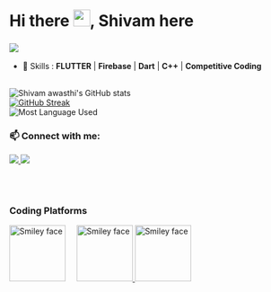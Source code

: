 # Hi there <img src="https://raw.githubusercontent.com/MartinHeinz/MartinHeinz/master/wave.gif" width="30px">, Shivam here

<h3 align="left"><img src ="https://camo.githubusercontent.com/992babdffd8c74a1502de375fbdf7e4d54773242/68747470733a2f2f6d656469612e67697068792e636f6d2f6d656469612f53576f536b4e36447854737a71494b4571762f67697068792e676966" /></h3>


- 🚀 Skills : **FLUTTER** | **Firebase** | **Dart** | **C++** | **Competitive Coding**
<br/> <br/>



![Shivam awasthi's GitHub stats](https://github-readme-stats.vercel.app/api?username=shivam05241&show_icons=true&theme=radical)
<br/>
[![GitHub Streak](https://github-readme-streak-stats.herokuapp.com/?user=shivam05241&theme=radical)](https://git.io/streak-stats)
<br/>
![Most Language Used](https://github-readme-stats.vercel.app/api/top-langs?username=shivam05241&show_icons=true&locale=en&layout=compact)


 <h3 align="left"> 📫 Connect with me:</h3>
 <p align="left">
<a href ="https://www.linkedin.com/in/shivam-awasthi-509448136/"> 
  <img src="https://img.shields.io/badge/LinkedIn-0077B5?style=for-the-badge&logo=linkedin&logoColor=white" />
</a> 
<a href="mailto:shivam05241@gmail.com"><img src="https://img.shields.io/badge/gmail-%23D14836.svg?&style=for-the-badge&logo=gmail&logoColor=white" /></a>&nbsp;&nbsp;&nbsp;&nbsp;
 </p>

<br /> <br />

<h3 align="left">Coding Platforms</h3>
 <p align="left">
<a href="https://codeforces.com/profile/shivam_aiml"><img src="https://sta.codeforces.com/s/17425/images/codeforces-logo-with-telegram.png" alt="Smiley face" height="100" width="100"></a>&nbsp;&nbsp;&nbsp;&nbsp;
<a href="https://www.codechef.com/users/shivam_awasthi"><img src="https://s3.amazonaws.com/codechef_shared/misc/fb-image-icon.png" alt="Smiley face" height ="100"  width="100">
 <a href="https://www.hackerrank.com/shivam05241"><img src="https://s3.amazonaws.com/sr-marketplace-prod/wp-content/uploads/2015/08/hackerrank.jpg" alt="Smiley face" height ="100" width="100"></a>&nbsp;&nbsp;&nbsp;&nbsp;
</p>
<br /> <br />







